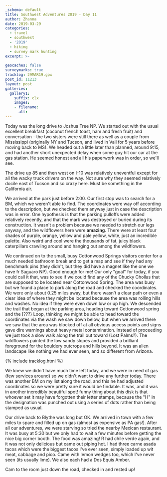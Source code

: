 ```yaml
---
_schema: default
title: Southwest Adventures 2019 - Day 11
author: Zhanna
date: 2019-03-29
categories: 
  - travel
  - southwest
  - '2019'
  - hiking
  - survey mark hunting
excerpt: >-
  
geocaches: false
surveymarks: true
tracklog: 29MAR19.gpx
post_id: 11213
layout: post  
galleries:
  gallery1:
    suffix: clx
    images:
    - filename: 
      alt:                                       
---
```


Today was the long drive to Joshua Tree NP. We started out with the usual excellent breakfast (coconut french toast, ham and fresh fruit) and conversation - the two sisters were still there as well as a couple from Mississippi (originally NY and Tucson, and lived in Vail for 5 years before moving back to MS). We headed out a little later than planned, around 9:15, and had another short unexpected delay when some guy hit our car at the gas station. He seemed honest and all his paperwork was in order, so we'll see.

The drive up 85 and then west on I-10 was relatively uneventful except for all the wacky truck drivers on the way. Not sure why they seemed relatively docile east of Tucson and so crazy here. Must be something in the California air.

We arrived at the park just before 2:00. Our first stop was to search for a BM, which we weren't able to find. The coordinates were way off according to the description, but we checked them anyway just in case the description was in error. One hypothesis is that the parking pulloffs were added relatively recently, and that the mark was destroyed or buried during its construction. It wasn't a problem because we needed to stretch our legs anyway, and the wildflowers here were **amazing**. There were at least four shades of purple, orange, yellow and pale yellow, white, just an incredible palette. Also weird and cool were the thousands of fat, juicy black caterpillars crawling around and hanging out among the wildflowers. 

We continued on to the small, busy Cottonwood Springs visitors center for a much needed bathroom break and to get a map and see if they had any benchmark pins (they didn't, but they did have a magnet like the one we have fr Saguaro NP). Good enough for me! Our only "goal" for today, if you could call it that, was to see if we could find any of the Chucky Chollas that are supposed to be located near Cottonwood Spring. The area was busy but we found a place to park along the road and checked the coordinates. We were only about 0.25 miles away, but there wasn't a clear path or even a clear idea of where they might be located because the area was rolling hills and washes. No idea if they were even down low or up high. We descended the trail that began at the parking area, heading toward Cottonwood spring and the [???} Loop, thinking we might be able to head toward the coordinates via the wash we saw down below, but when we arrived there we saw that the area was blocked off at all obvious access points and signs gave dire warnings about heavy metal contamination. Instead of proceeding we just took a slow walk along the trail out toward (Lost Palms?). The wildflowers painted the low sandy slopes and provided a brilliant foreground for the bouldery outcrops and hills beyond. It was an alien landscape like nothing we had ever seen, and so different from Arizona. 

{% include tracklog.html %}

We knew we didn't have much time left today, and we were in need of gas (few services around) so we didn't want to drive any further today. There was another BM on my list along the road, and this ne had adjusted coordinates so we were pretty sure it would be findable. It was, and it was in another incredibly beautiful spot! funny thing about this disk is that whoever set it may have forgotten their letter stamps, because the "H" in the designation was punched out using a series of dots rather than being stamped as usual.

Our drive back to Blythe was long but OK. We arrived in town with a few miles to spare and filled up on gas (almost as expensive as PA gas!). After all our adventures, we were starving so tried the nearby Mexican restaurant. It was busy at 5:30 but we only had to wait a few minutes before getting the nice big corner booth. The food was amazing! R had chile verde again, and it was not only delicious but came out piping hot. I had three carne asada tacos which were the biggest tacos I've ever seen, simply loaded up wit meat, cabbage and pico. Came with lemon wedges too, which I've never seen (its usually lime). We also each had a Dos Equis Amber.

Cam to the room just down the road, checked in and rested up!

